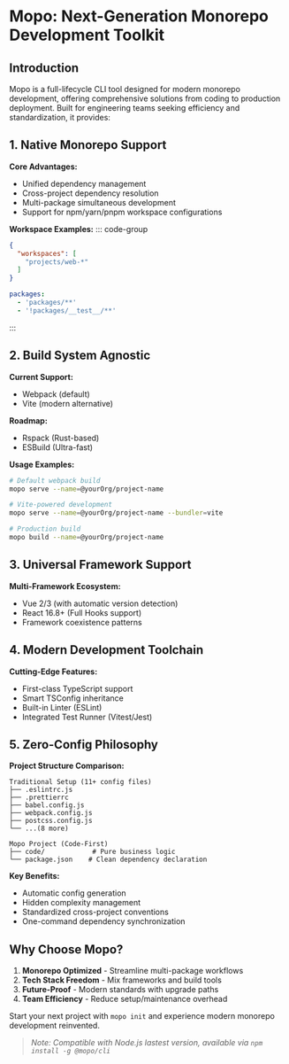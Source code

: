 # Mopo: Next-Generation Monorepo Development Toolkit

## Introduction

Mopo is a full-lifecycle CLI tool designed for modern monorepo development, offering comprehensive solutions from coding to production deployment. Built for engineering teams seeking efficiency and standardization, it provides:

## 1. Native Monorepo Support
**Core Advantages:**
- Unified dependency management
- Cross-project dependency resolution
- Multi-package simultaneous development
- Support for npm/yarn/pnpm workspace configurations

**Workspace Examples:**
::: code-group

```json [package.json]
{
  "workspaces": [
    "projects/web-*"
  ]
}
```

```yaml [pnpm-workspace.yaml]
packages:
  - 'packages/**'
  - '!packages/__test__/**'
```

:::

## 2. Build System Agnostic
**Current Support:**
- Webpack (default)
- Vite (modern alternative)

**Roadmap:**
- Rspack (Rust-based)
- ESBuild (Ultra-fast)

**Usage Examples:**
```bash
# Default webpack build
mopo serve --name=@yourOrg/project-name

# Vite-powered development
mopo serve --name=@yourOrg/project-name --bundler=vite

# Production build
mopo build --name=@yourOrg/project-name
```

## 3. Universal Framework Support
**Multi-Framework Ecosystem:**
- Vue 2/3 (with automatic version detection)
- React 16.8+ (Full Hooks support)
- Framework coexistence patterns

## 4. Modern Development Toolchain
**Cutting-Edge Features:**
- First-class TypeScript support
- Smart TSConfig inheritance
- Built-in Linter (ESLint) 
- Integrated Test Runner (Vitest/Jest)

## 5. Zero-Config Philosophy
**Project Structure Comparison:**
```
Traditional Setup (11+ config files)
├── .eslintrc.js
├── .prettierrc
├── babel.config.js
├── webpack.config.js
├── postcss.config.js
└── ...(8 more)

Mopo Project (Code-First)
├── code/            # Pure business logic
└── package.json    # Clean dependency declaration
```

**Key Benefits:**
- Automatic config generation
- Hidden complexity management
- Standardized cross-project conventions
- One-command dependency synchronization

## Why Choose Mopo?
1. **Monorepo Optimized** - Streamline multi-package workflows
2. **Tech Stack Freedom** - Mix frameworks and build tools
3. **Future-Proof** - Modern standards with upgrade paths
4. **Team Efficiency** - Reduce setup/maintenance overhead

Start your next project with `mopo init` and experience modern monorepo development reinvented.

> *Note: Compatible with Node.js lastest version, available via `npm install -g @mopo/cli`*
